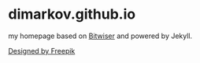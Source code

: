 # dimarkov.github.io
my homepage based on [Bitwiser](https://github.com/brijeshb42/bitwiser/) and powered by Jekyll.

[Designed by Freepik](https://www.freepik.com/free-vector/colorful-brain-icons_764996.htm)
